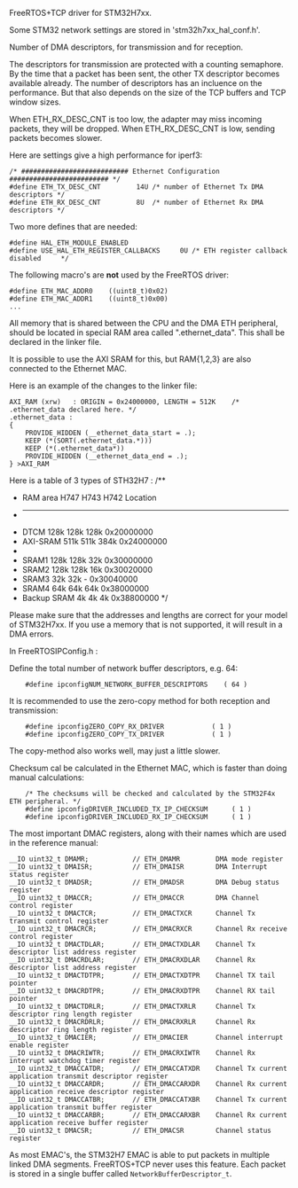 
FreeRTOS+TCP driver for STM32H7xx.

Some STM32 network settings are stored in 'stm32h7xx_hal_conf.h'.

Number of DMA descriptors, for transmission and for reception.

The descriptors for transmission are protected with a counting semaphore.
By the time that a packet has been sent, the other TX descriptor becomes
available already.
The number of descriptors has an incluence on the performance.  But that also depends on the size
of the TCP buffers and TCP window sizes.

When ETH_RX_DESC_CNT is too low, the adapter may miss incoming packets, they will be dropped.
When ETH_RX_DESC_CNT is low, sending packets becomes slower.

Here are settings give a high performance for iperf3:

~~~
/* ########################### Ethernet Configuration ######################### */
#define ETH_TX_DESC_CNT         14U /* number of Ethernet Tx DMA descriptors */
#define ETH_RX_DESC_CNT         8U  /* number of Ethernet Rx DMA descriptors */
~~~

Two more defines that are needed:

~~~
#define HAL_ETH_MODULE_ENABLED
#define USE_HAL_ETH_REGISTER_CALLBACKS     0U /* ETH register callback disabled     */
~~~

The following macro's are **not** used by the FreeRTOS driver:

    #define ETH_MAC_ADDR0    ((uint8_t)0x02)
    #define ETH_MAC_ADDR1    ((uint8_t)0x00)
    ...

All memory that is shared between the CPU and the DMA ETH peripheral, should be
located in special RAM area called ".ethernet_data". This shall be declared in
the linker file.

It is possible to use the AXI SRAM for this, but RAM{1,2,3} are also connected
to the Ethernet MAC.

Here is an example of the changes to the linker file:

	AXI_RAM (xrw)   : ORIGIN = 0x24000000, LENGTH = 512K	/* .ethernet_data declared here. */
	.ethernet_data :
	{
		PROVIDE_HIDDEN (__ethernet_data_start = .);
		KEEP (*(SORT(.ethernet_data.*)))
		KEEP (*(.ethernet_data*))
		PROVIDE_HIDDEN (__ethernet_data_end = .);
	} >AXI_RAM

Here is a table of 3 types of STH32H7 :
/**
 * RAM area	H747	H743	H742	Location
 * ------------------------------------------------
 * DTCM		128k	128k	128k	0x20000000
 * AXI-SRAM	511k	511k	384k	0x24000000
 *
 * SRAM1	128k	128k	32k		0x30000000
 * SRAM2	128k	128k	16k		0x30020000
 * SRAM3	32k		32k	 	-		0x30040000
 * SRAM4	64k		64k		64k		0x38000000
 * Backup   SRAM	4k		4k	4k	0x38800000
 */


Please make sure that the addresses and lengths are correct for your model of STM32H7xx.
If you use a memory that is not supported, it will result in a DMA errors.

In FreeRTOSIPConfig.h :

Define the total number of network buffer descriptors, e.g. 64:

~~~
    #define ipconfigNUM_NETWORK_BUFFER_DESCRIPTORS    ( 64 )
~~~

It is recommended to use the zero-copy method for both reception and transmission:

~~~
    #define ipconfigZERO_COPY_RX_DRIVER            ( 1 )
    #define ipconfigZERO_COPY_TX_DRIVER            ( 1 )
~~~

The copy-method also works well, may just a little slower.

Checksum cal be calculated in the Ethernet MAC, which is faster than doing manual calculations:

~~~
	/* The checksums will be checked and calculated by the STM32F4x ETH peripheral. */
	#define ipconfigDRIVER_INCLUDED_TX_IP_CHECKSUM		( 1 )
	#define ipconfigDRIVER_INCLUDED_RX_IP_CHECKSUM		( 1 )
~~~

The most important DMAC registers, along with their names which are used in the reference manual:

    __IO uint32_t DMAMR;           // ETH_DMAMR         DMA mode register
    __IO uint32_t DMAISR;          // ETH_DMAISR        DMA Interrupt status register
    __IO uint32_t DMADSR;          // ETH_DMADSR        DMA Debug status register
    __IO uint32_t DMACCR;          // ETH_DMACCR        DMA Channel control register
    __IO uint32_t DMACTCR;         // ETH_DMACTXCR      Channel Tx transmit control register
    __IO uint32_t DMACRCR;         // ETH_DMACRXCR      Channel Rx receive control register
    __IO uint32_t DMACTDLAR;       // ETH_DMACTXDLAR    Channel Tx descriptor list address register 
    __IO uint32_t DMACRDLAR;       // ETH_DMACRXDLAR    Channel Rx descriptor list address register
    __IO uint32_t DMACTDTPR;       // ETH_DMACTXDTPR    Channel TX tail pointer
    __IO uint32_t DMACRDTPR;       // ETH_DMACRXDTPR    Channel RX tail pointer
    __IO uint32_t DMACTDRLR;       // ETH_DMACTXRLR     Channel Tx descriptor ring length register
    __IO uint32_t DMACRDRLR;       // ETH_DMACRXRLR     Channel Rx descriptor ring length register
    __IO uint32_t DMACIER;         // ETH_DMACIER       Channel interrupt enable register 
    __IO uint32_t DMACRIWTR;       // ETH_DMACRXIWTR    Channel Rx interrupt watchdog timer register
    __IO uint32_t DMACCATDR;       // ETH_DMACCATXDR    Channel Tx current application transmit descriptor register
    __IO uint32_t DMACCARDR;       // ETH_DMACCARXDR    Channel Rx current application receive descriptor register
    __IO uint32_t DMACCATBR;       // ETH_DMACCATXBR    Channel Tx current application transmit buffer register
    __IO uint32_t DMACCARBR;       // ETH_DMACCARXBR    Channel Rx current application receive buffer register
    __IO uint32_t DMACSR;          // ETH_DMACSR        Channel status register


As most EMAC's, the STM32H7 EMAC is able to put packets in multiple linked DMA segments.
FreeRTOS+TCP never uses this feature. Each packet is stored in a single buffer called
`NetworkBufferDescriptor_t`.
